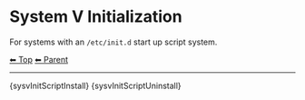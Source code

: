 # System V Initialization

For systems with an `/etc/init.d` start up script system.

<!-- TEMPLATE header 2 -->
[⬅ Top](index.md) [⬅ Parent ](../index.md)
<hr />

{sysvInitScriptInstall}
{sysvInitScriptUninstall}
